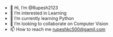 - 👋 Hi, I’m @Rupesh2123
- 👀 I’m interested in Learning
- 🌱 I’m currently learning Python
- 💞️ I’m looking to collaborate on Computer Vision
- 📫 How to reach me rupeshkc500@gamil.com

<!---
Rupesh2123/Rupesh2123 is a ✨ special ✨ repository because its `README.md` (this file) appears on your GitHub profile.
You can click the Preview link to take a look at your changes.
--->
